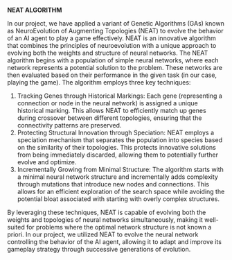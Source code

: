 **NEAT ALGORITHM**

In our project, we have applied a variant of Genetic Algorithms (GAs) known as NeuroEvolution
of Augmenting Topologies (NEAT) to evolve the behavior of an AI agent to play a game effectively. NEAT is an innovative algorithm that combines the principles of neuroevolution with a unique
approach to evolving both the weights and structure of neural networks.
The NEAT algorithm begins with a population of simple neural networks, where each network
represents a potential solution to the problem. These networks are then evaluated based on their
performance in the given task (in our case, playing the game). The algorithm employs three key
techniques:
1. Tracking Genes through Historical Markings: Each gene (representing a connection or
node in the neural network) is assigned a unique historical marking. This allows NEAT to
efficiently match up genes during crossover between different topologies, ensuring that the connectivity patterns are preserved.
2. Protecting Structural Innovation through Speciation: NEAT employs a speciation mechanism that separates the population into species based on the similarity of their topologies. This
protects innovative solutions from being immediately discarded, allowing them to potentially
further evolve and optimize.
3. Incrementally Growing from Minimal Structure: The algorithm starts with a minimal
neural network structure and incrementally adds complexity through mutations that introduce
new nodes and connections. This allows for an efficient exploration of the search space while
avoiding the potential bloat associated with starting with overly complex structures.



By leveraging these techniques, NEAT is capable of evolving both the weights and topologies
of neural networks simultaneously, making it well-suited for problems where the optimal network
structure is not known a priori. In our project, we utilized NEAT to evolve the neural network
controlling the behavior of the AI agent, allowing it to adapt and improve its gameplay strategy
through successive generations of evolution.
